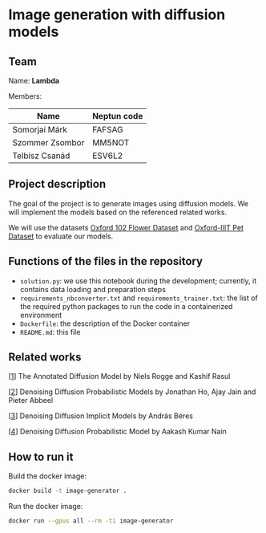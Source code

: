 # Image generation with diffusion models

## Team

Name: **Lambda**

Members:

| Name            | Neptun code |
| --------------- | ----------- |
| Somorjai Márk   | FAFSAG      |
| Szommer Zsombor | MM5NOT      |
| Telbisz Csanád  | ESV6L2      |

## Project description

The goal of the project is to generate images using diffusion models. We will implement the models based on the referenced related works.

We will use the datasets [Oxford 102 Flower Dataset](https://www.robots.ox.ac.uk/~vgg/data/flowers/102/) and [Oxford-IIIT Pet Dataset](https://www.robots.ox.ac.uk/~vgg/data/pets/) to evaluate our models.

## Functions of the files in the repository

- `solution.py`: we use this notebook during the development; currently, it contains data loading and preparation steps
- `requirements_nbconverter.txt` and `requirements_trainer.txt`: the list of the required python packages to run the code in a containerized environment
- `Dockerfile`: the description of the Docker container
- `README.md`: this file

## Related works

[[1](https://huggingface.co/blog/annotated-diffusion)] The Annotated Diffusion Model by Niels Rogge and Kashif Rasul

[[2](https://arxiv.org/abs/2006.11239)] Denoising Diffusion Probabilistic Models by Jonathan Ho, Ajay Jain and Pieter Abbeel

[[3](https://keras.io/examples/generative/ddim/)] Denoising Diffusion Implicit Models by András Béres

[[4](https://keras.io/examples/generative/ddpm/)] Denoising Diffusion Probabilistic Model by Aakash Kumar Nain

## How to run it

Build the docker image:
```bash
docker build -t image-generator .
```

Run the docker image:
```bash
docker run --gpus all --rm -ti image-generator
```
